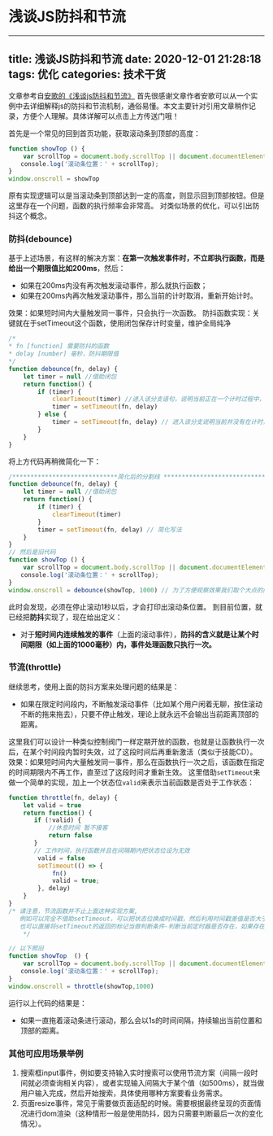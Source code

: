 # 浅谈JS防抖和节流

***

title: 浅谈JS防抖和节流
date: 2020-12-01 21:28:18
tags: 优化
categories: 技术干货
----------------

文章参考自[安歌的《浅谈js防抖和节流》](https://segmentfault.com/a/1190000018428170 "安歌的《浅谈js防抖和节流》")
首先很感谢文章作者安歌可以从一个实例中去详细解释js的防抖和节流机制，通俗易懂。本文主要针对引用文章稍作记录，方便个人理解。具体详解可以点击上方传送门哦！

首先是一个常见的回到首页功能，获取滚动条到顶部的高度：

```javascript
function showTop () {
    var scrollTop = document.body.scrollTop || document.documentElement.scrollTop;
　　console.log('滚动条位置：' + scrollTop);
}
window.onscroll = showTop
```

原有实现逻辑可以是当滚动条到顶部达到一定的高度，则显示回到顶部按钮。但是这里存在一个问题，函数的执行频率会非常高。
对类似场景的优化，可以引出防抖这个概念。

### 防抖(debounce)

基于上述场景，有这样的解决方案：**在第一次触发事件时，不立即执行函数，而是给出一个期限值比如200ms**，然后：

- 如果在200ms内没有再次触发滚动事件，那么就执行函数；
- 如果在200ms内再次触发滚动事件，那么当前的计时取消，重新开始计时。

效果：如果短时间内大量触发同一事件，只会执行一次函数。
防抖函数实现：关键就在于setTimeout这个函数，使用闭包保存计时变量，维护全局纯净

```javascript
/*
* fn [function] 需要防抖的函数
* delay [number] 毫秒，防抖期限值
*/
function debounce(fn, delay) {
    let timer = null //借助闭包
    return function() {
        if (timer) {
            clearTimeout(timer) //进入该分支语句，说明当前正在一个计时过程中，并且又触发了相同事件。所以要取消当前的计时，重新开始计时
            timer = setTimeout(fn, delay) 
        } else {
            timer = setTimeout(fn, delay) // 进入该分支说明当前并没有在计时，那么就开始一个计时
        }
    }
}
```

将上方代码再稍微简化一下：

```javascript
/*****************************简化后的分割线 ******************************/
function debounce(fn, delay) {
    let timer = null //借助闭包
    return function() {
        if (timer) {
            clearTimeout(timer) 
        }
        timer = setTimeout(fn, delay) // 简化写法
    }
}
// 然后是旧代码
function showTop () {
    var scrollTop = document.body.scrollTop || document.documentElement.scrollTop;
　　console.log('滚动条位置：' + scrollTop);
}
window.onscroll = debounce(showTop, 1000) // 为了方便观察效果我们取个大点的间断值，实际使用根据需要来配置
```

此时会发现，必须在停止滚动1秒以后，才会打印出滚动条位置。
到目前位置，就已经把**防抖**实现了，现在给出定义：

- 对于**短时间内连续触发的事件**（上面的滚动事件），**防抖的含义就是让某个时间期限（如上面的1000毫秒）内，事件处理函数只执行一次。**

### 节流(throttle)

继续思考，使用上面的防抖方案来处理问题的结果是：

- 如果在限定时间段内，不断触发滚动事件（比如某个用户闲着无聊，按住滚动不断的拖来拖去），只要不停止触发，理论上就永远不会输出当前距离顶部的距离。

这里我们可以设计一种类似控制阀门一样定期开放的函数，也就是让函数执行一次后，在某个时间段内暂时失效，过了这段时间后再重新激活（类似于技能CD）。
效果：如果短时间内大量触发同一事件，那么在函数执行一次之后，该函数在指定的时间期限内不再工作，直至过了这段时间才重新生效。
这里借助`setTimeout`来做一个简单的实现，加上一个状态位`valid`来表示当前函数是否处于工作状态：

```javascript
function throttle(fn, delay) {
    let valid = true
    return function() {
       if (!valid) {
           //休息时间 暂不接客
           return false 
       }
       // 工作时间，执行函数并且在间隔期内把状态位设为无效
        valid = false
        setTimeout(() => {
            fn()
            valid = true;
        }, delay)
    }
}
/* 请注意，节流函数并不止上面这种实现方案,
   例如可以完全不借助setTimeout，可以把状态位换成时间戳，然后利用时间戳差值是否大于指定间隔时间来做判定。
   也可以直接将setTimeout的返回的标记当做判断条件-判断当前定时器是否存在，如果存在表示还在冷却，并且在执行fn之后消除定时器表示激活，原理都一样
    */

// 以下照旧
function showTop  () {
    var scrollTop = document.body.scrollTop || document.documentElement.scrollTop;
　　console.log('滚动条位置：' + scrollTop);
}
window.onscroll = throttle(showTop,1000) 
```

运行以上代码的结果是：

- 如果一直拖着滚动条进行滚动，那么会以1s的时间间隔，持续输出当前位置和顶部的距离。

### 其他可应用场景举例

1. 搜索框input事件，例如要支持输入实时搜索可以使用节流方案（间隔一段时间就必须查询相关内容），或者实现输入间隔大于某个值（如500ms），就当做用户输入完成，然后开始搜索，具体使用哪种方案要看业务需求。
2. 页面resize事件，常见于需要做页面适配的时候。需要根据最终呈现的页面情况进行dom渲染（这种情形一般是使用防抖，因为只需要判断最后一次的变化情况）。
